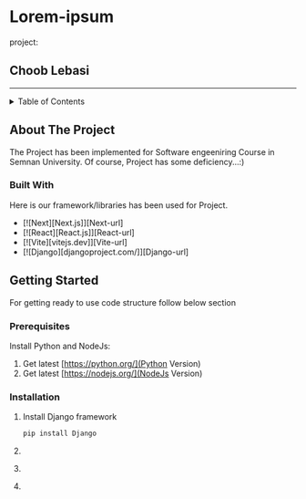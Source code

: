 # Lorem-ipsum
project: 
## Choob Lebasi
---------------------------
<details>
  <summary>Table of Contents</summary>
  <ol>
    <li>
      <a href="#about-the-project">About The Project</a>
      <ul>
        <li><a href="#built-with">Built With</a></li>
      </ul>
    </li>
    <li>
      <a href="#getting-started">Getting Started</a>
      <ul>
        <li><a href="#prerequisites">Prerequisites</a></li>
        <li><a href="#installation">Installation</a></li>
      </ul>
    </li>
  </ol>
</details>

## About The Project

The Project has been implemented for Software engeeniring Course in Semnan University.
Of course, Project has some deficiency...:)

### Built With

Here is our framework/libraries has been used for Project.

* [![Next][Next.js]][Next-url]
* [![React][React.js]][React-url]
* [![Vite][vitejs.dev]][Vite-url]
* [![Django][djangoproject.com/]][Django-url]

## Getting Started

For getting ready to use code structure follow below section

### Prerequisites

Install Python and NodeJs:
1. Get latest [https://python.org/](Python Version)
1. Get latest [https://nodejs.org/](NodeJs Version)

### Installation

1. Install Django framework
   ```sh
   pip install Django
   ```
2. 
   ```sh
   
   ```
3. 
   ```sh
   
   ```
4. 
   ```js
   
   ```
